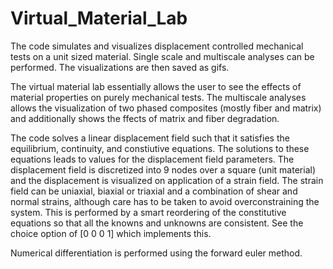 # Virtual_Material_Lab
The code simulates and visualizes displacement controlled mechanical tests on a unit sized material. Single scale and multiscale analyses can be performed. The visualizations are then saved as gifs.   

The virtual material lab essentially allows the user to see the effects of material properties on purely mechanical tests. The multiscale analyses allows the visualization of two phased composites (mostly fiber and matrix) and additionally shows the ffects of matrix and fiber degradation.

The code solves a linear displacement field such that it satisfies the equilibrium, continuity, and constiutive equations. The solutions to these equations leads to values for the displacement field parameters. The displacement field is discretized into 9 nodes over a square (unit material) and the displacement is visualized on application of a strain field. The strain field can be uniaxial, biaxial or triaxial and a combination of shear and normal strains, although care has to be taken to avoid overconstraining the system. This is performed by a smart reordering of the constitutive equations so that all the knowns and unknowns are consistent. See the choice option of [0 0 0 1] which implements this.

Numerical differentiation is performed using the forward euler method.   
